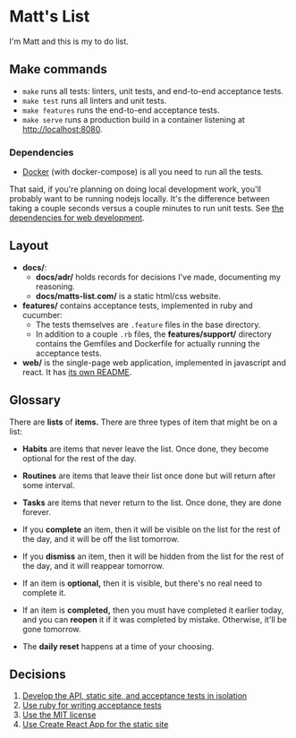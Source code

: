 Matt's List
===========

I'm Matt and this is my to do list.

Make commands
-------------

-   `make` runs all tests: linters, unit tests, and end-to-end
    acceptance tests.
-   `make test` runs all linters and unit tests.
-   `make features` runs the end-to-end acceptance tests.
-   `make serve` runs a production build in a container listening
    at <http://localhost:8080>.

### Dependencies

-   [Docker][1] (with docker-compose) is all you need to run all
    the tests.

[1]: https://www.docker.com/products/docker-desktop

That said, if you're planning on doing local development work, you'll
probably want to be running nodejs locally. It's the difference between
taking a couple seconds versus a couple minutes to run unit tests. See
[the dependencies for web development][2].

[2]: web#dependencies

Layout
------

-   **docs/**:
    -   **docs/adr/** holds records for decisions I've made, documenting
        my reasoning.
    -   **docs/matts-list.com/** is a static html/css website.
-   **features/** contains acceptance tests, implemented in ruby
    and cucumber:
    -   The tests themselves are `.feature` files in the base directory.
    -   In addition to a couple `.rb` files, the **features/support/**
        directory contains the Gemfiles and Dockerfile for actually
        running the acceptance tests.
-   **web/** is the single-page web application, implemented in
    javascript and react. It has [its own README][2].

[3]: web#readme

Glossary
--------

There are **lists** of **items.** There are three types of item that
might be on a list:

-   **Habits** are items that never leave the list. Once done, they
    become optional for the rest of the day.
-   **Routines** are items that leave their list once done but will
    return after some interval.
-   **Tasks** are items that never return to the list. Once done, they
    are done forever.

-   If you **complete** an item, then it will be visible on the list for
    the rest of the day, and it will be off the list tomorrow.
-   If you **dismiss** an item, then it will be hidden from the list for
    the rest of the day, and it will reappear tomorrow.

-   If an item is **optional,** then it is visible, but there's no real
    need to complete it.
-   If an item is **completed,** then you must have completed it earlier
    today, and you can **reopen** it if it was completed by mistake.
    Otherwise, it'll be gone tomorrow.

-   The **daily reset** happens at a time of your choosing.

Decisions
---------

1.  [Develop the API, static site, and acceptance tests in isolation][ADR-1]
2.  [Use ruby for writing acceptance tests][ADR-2]
3.  [Use the MIT license][ADR-3]
4.  [Use Create React App for the static site][ADR-4]

[ADR-1]: docs/adr/0001-develop-the-api-static-site-and-acceptance-tests-in-isolation.md
[ADR-2]: docs/adr/0002-use-ruby-for-writing-acceptance-tests.md
[ADR-3]: docs/adr/0003-use-the-mit-license.md
[ADR-4]: docs/adr/0004-use-create-react-app-for-static-site.md

